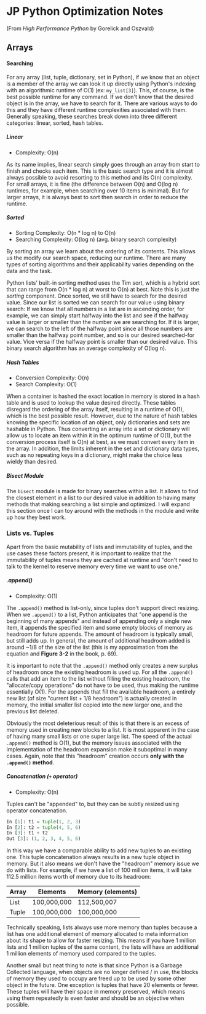 # JP Python Optimization Notes
(From _High Performance Python_ by Gorelick and Oszvald)

## Arrays
#### Searching
For any array (list, tuple, dictionary, set in Python), if we know that an object is a member of the array we can look it up directly using Python's indexing with an algorithmic runtime of O(1) (ex: `my_list[3]`).  This, of course, is the best possible runtime for any command.  If we don't know that the desired object is in the array, we have to search for it.  There are various ways to do this and they have different runtime complexities associated with them.  Generally speaking, these searches break down into three different categories: linear, sorted, hash tables.


##### Linear
+ Complexity: O(n)  

As its name implies, linear search simply goes through an array from start to finish and checks each item.  This is the basic search type and it is almost always possible to avoid resorting to this method and its O(n) complexity.  For small arrays, it is fine (the difference between O(n) and O(log n) runtimes, for example, when searching over 10 items is minimal).  But for larger arrays, it is always best to sort then search in order to reduce the runtime.


##### Sorted
+ Sorting Complexity: O(n * log n) to O(n)  
+ Searching Complexity: O(log n) (avg. binary search complexity)  

By sorting an array we learn about the ordering of its contents.  This allows us the modify our search space, reducing our runtime.  There are many types of sorting algorithms and their applicability varies depending on the data and the task.  

Python lists' built-in sorting method uses the Tim sort, which is a hybrid sort that can range from O(n \* log n) at worst to O(n) at best.  Note this is just the _sorting_ component.  Once sorted, we still have to search for the desired value.  Since our list is sorted we can search for our value using binary search: If we know that all numbers in a list are in ascending order, for example, we can simply start halfway into the list and see if the halfway value is larger or smaller than the number we are searching for.  If it is larger, we can search to the left of the halfway point since all those numbers are smaller than the halfway point number, and so is our desired searched-for value.  Vice versa if the halfway point is smaller than our desired value.  This binary search algorithm has an average complexity of O(log n).  


##### Hash Tables
+ Conversion Complexity: O(n)  
+ Search Complexity: O(1)  

When a container is hashed the exact location in memory is stored in a hash table and is used to lookup the value desired directly.  These tables disregard the ordering of the array itself, resulting in a runtime of O(1), which is the best possible result.  However, due to the nature of hash tables knowing the specific location of an object, only dictionaries and sets are hashable in Python.  Thus converting an array into a set or dictionary will allow us to locate an item within it in the optimum runtime of O(1), but the conversion process itself is O(n) at best, as we must convert every item in the array.  In addition, the limits inherent in the set and dictionary data types, such as no repeating keys in a dictionary, might make the choice less wieldy than desired.


##### Bisect Module
The `bisect` module is made for binary searches within a list.  It allows to find the closest element in a list to our desired value in addition to having many methods that making searching a list simple and optimized.  I will expand this section once I can toy around with the methods in the module and write up how they best work.


### Lists vs. Tuples
Apart from the basic mutability of lists and immutability of tuples, and the use cases these factors present, it is important to realize that the immutability of tuples means they are cached at runtime and "don't need to talk to the kernel to reserve memory every time we want to use one."


##### .append()
+ Complexity: O(1)

The `.append()` method is list-only, since tuples don't support direct resizing.  When we `.append()` to a list, Python anticipates that "one append is the beginning of many appends" and instead of appending only a single new item, it appends the specified item and some empty blocks of memory as headroom for future appends.  The amount of headroom is typically small, but still adds up.  In general, the amount of additional headroom added is around ~1/8 of the size of the list (this is my approximation from the equation and __Figure 3-2__ in the book, p. 69).

It is important to note that the `.append()` method only creates a new surplus of headroom once the existing headroom is used up.  For all the `.append()` calls that add an item to the list without filling the existing headroom, the "allocate/copy operations" do not have to be used, thus making the runtime essentially O(1).  For the appends that fill the available headroom, a entirely new list (of size "current list + 1/8 headroom") is actually created in memory, the initial smaller list copied into the new larger one, and the previous list deleted.

Obviously the most deleterious result of this is that there is an excess of memory used in creating new blocks to a list.  It is most apparent in the case of having many small lists or one super large list.  The speed of the actual `.append()` method is O(1), but the memory issues associated with the implementation of the headroom expansion make it suboptimal in many cases.  Again, note that this "headroom" creation occurs __only with the `.append()` method__.



##### Concatenation (`+` operator)
+ Complexity: O(n)

Tuples can't be "appended" to, but they can be subtly resized using operator concatenation.  
```python
In [1]: t1 = tuple(1, 2, 3)
In [2]: t2 = tuple(4, 5, 6)
In [3]: t1 + t2
Out [3]: (1, 2, 3, 4, 5, 6)
```

In this way we have a comparable ability to add new tuples to an existing one.  This tuple concatenation always results in a new tuple object in memory.  But it also means we don't have the "headroom" memory issue we do with lists.  For example, if we have a list of 100 million items, it will take 112.5 million items worth of memory due to its headroom:

Array | Elements    | Memory (elements)
------|-------------|------------------
List  | 100,000,000 | 112,500,007
Tuple | 100,000,000 | 100,000,000

Technically speaking, lists always use more memory than tuples because a list has one additional element of memory allocated to meta information about its shape to allow for faster resizing.  This means if you have 1 million lists and 1 million tuples of the same content, the lists will have an additional 1 million elements of memory used compared to the tuples.

Another small but neat thing to note is that since Python is a Garbage Collected language, when objects are no longer defined / in use, the blocks of memory they used to occupy are freed up to be used by some other object in the future.  One exception is tuples that have 20 elements or fewer.  These tuples will have their space in memory preserved, which means using them repeatedly is even faster and should be an objective when possible.
